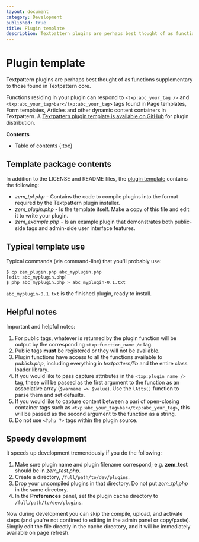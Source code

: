 ```yaml
---
layout: document
category: Development
published: true
title: Plugin template
description: Textpattern plugins are perhaps best thought of as functions supplementary to those found in Textpattern core.
---
```


# Plugin template

Textpattern plugins are perhaps best thought of as functions supplementary to those found in Textpattern core.

Functions residing in your plugin can respond to `<txp:abc_your_tag />` and `<txp:abc_your_tag>bar</txp:abc_your_tag>` tags found in Page templates, Form templates, Articles and other dynamic content containers in Textpattern. A [Textpattern plugin template is available on GitHub](https://github.com/textpattern/textpattern-plugin-template) for plugin distribution.

**Contents**

* Table of contents
{:toc}

## Template package contents

In addition to the LICENSE and README files, the [plugin template](https://github.com/textpattern/textpattern-plugin-template)
contains the following:

-   *zem_tpl.php* - Contains the code to compile plugins into the format required by the Textpattern plugin installer.
-   *zem_plugin.php* - Is the template itself. Make a copy of this file and edit it to write your plugin.
-   *zem_example.php* - Is an example plugin that demonstrates both public-side tags and admin-side user interface features.

## Typical template use

Typical commands (via command-line) that you'll probably use:

    $ cp zem_plugin.php abc_myplugin.php
    [edit abc_myplugin.php]
    $ php abc_myplugin.php > abc_myplugin-0.1.txt

`abc_myplugin-0.1.txt` is the finished plugin, ready to install.

## Helpful notes

Important and helpful notes:

1. For public tags, whatever is returned by the plugin function will be output by the corresponding `<txp:function_name />` tag.
2. Public tags **must** be registered or they will not be available.
3. Plugin functions have access to all the functions available to *publish.php*, including everything in *textpattern/lib* and the entire class loader library.
4. If you would like to pass capture attributes in the `<txp:plugin_name />` tag, these will be passed as the first argument to the function as an associative array (`$varname => $value`). Use the `lAtts()` function to parse them and set defaults.
5. If you would like to capture content between a pari of open-closing container tags such as `<txp:abc_your_tag>bar</txp:abc_your_tag>`, this will be passed as the second argument to the function as a string.
6. Do not use `<?php ?>` tags within the plugin source.

## Speedy development

It speeds up development tremendously if you do the following:

1.  Make sure plugin name and plugin filename correspond; e.g. **zem_test** should be in *zem_test.php*.
2.  Create a directory, `/full/path/to/dev/plugins`.
3.  Drop your uncompiled plugins in that directory. Do not put *zem_tpl.php* in the same directory.
4.  In the **Preferences** panel, set the plugin cache directory to `/full/path/to/dev/plugins`.

Now during development you can skip the compile, upload, and activate steps (and you're not confined to editing in the admin panel or copy/paste). Simply edit the file directly in the cache directory, and it will be immediately available on page refresh.

